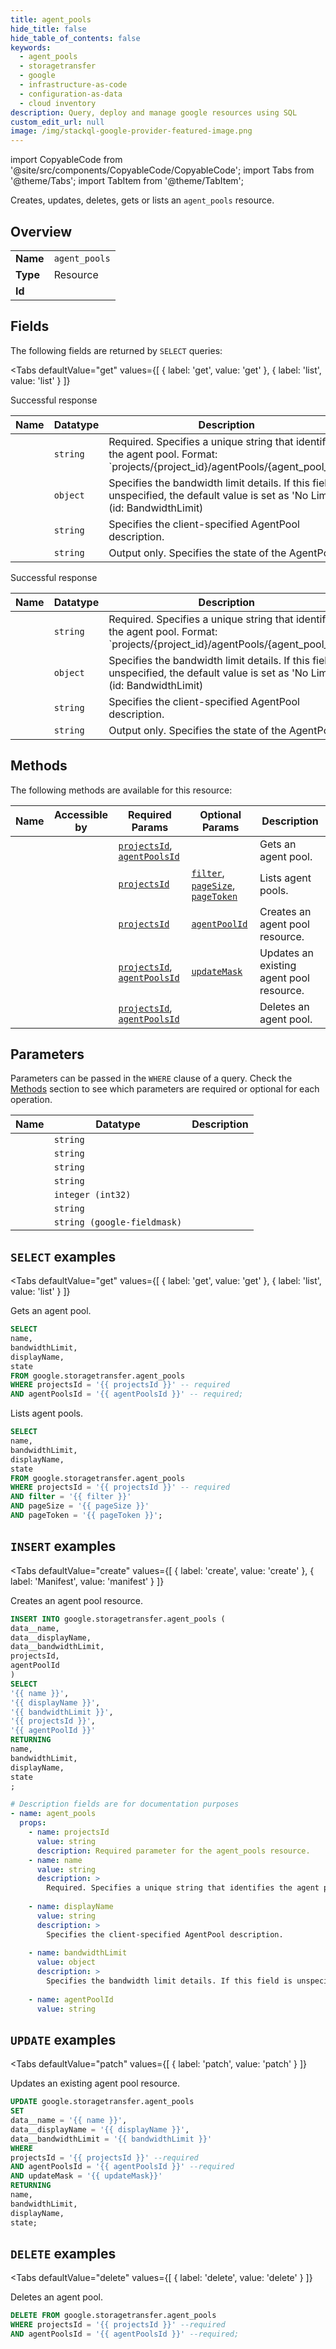 ```yaml
--- 
title: agent_pools
hide_title: false
hide_table_of_contents: false
keywords:
  - agent_pools
  - storagetransfer
  - google
  - infrastructure-as-code
  - configuration-as-data
  - cloud inventory
description: Query, deploy and manage google resources using SQL
custom_edit_url: null
image: /img/stackql-google-provider-featured-image.png
---
```


import CopyableCode from '@site/src/components/CopyableCode/CopyableCode';
import Tabs from '@theme/Tabs';
import TabItem from '@theme/TabItem';

Creates, updates, deletes, gets or lists an <code>agent_pools</code> resource.

## Overview
<table><tbody>
<tr><td><b>Name</b></td><td><code>agent_pools</code></td></tr>
<tr><td><b>Type</b></td><td>Resource</td></tr>
<tr><td><b>Id</b></td><td><CopyableCode code="google.storagetransfer.agent_pools" /></td></tr>
</tbody></table>

## Fields

The following fields are returned by `SELECT` queries:

<Tabs
    defaultValue="get"
    values={[
        { label: 'get', value: 'get' },
        { label: 'list', value: 'list' }
    ]}
>
<TabItem value="get">

Successful response

<table>
<thead>
    <tr>
    <th>Name</th>
    <th>Datatype</th>
    <th>Description</th>
    </tr>
</thead>
<tbody>
<tr>
    <td><CopyableCode code="name" /></td>
    <td><code>string</code></td>
    <td>Required. Specifies a unique string that identifies the agent pool. Format: `projects/&#123;project_id&#125;/agentPools/&#123;agent_pool_id&#125;`</td>
</tr>
<tr>
    <td><CopyableCode code="bandwidthLimit" /></td>
    <td><code>object</code></td>
    <td>Specifies the bandwidth limit details. If this field is unspecified, the default value is set as 'No Limit'. (id: BandwidthLimit)</td>
</tr>
<tr>
    <td><CopyableCode code="displayName" /></td>
    <td><code>string</code></td>
    <td>Specifies the client-specified AgentPool description.</td>
</tr>
<tr>
    <td><CopyableCode code="state" /></td>
    <td><code>string</code></td>
    <td>Output only. Specifies the state of the AgentPool.</td>
</tr>
</tbody>
</table>
</TabItem>
<TabItem value="list">

Successful response

<table>
<thead>
    <tr>
    <th>Name</th>
    <th>Datatype</th>
    <th>Description</th>
    </tr>
</thead>
<tbody>
<tr>
    <td><CopyableCode code="name" /></td>
    <td><code>string</code></td>
    <td>Required. Specifies a unique string that identifies the agent pool. Format: `projects/&#123;project_id&#125;/agentPools/&#123;agent_pool_id&#125;`</td>
</tr>
<tr>
    <td><CopyableCode code="bandwidthLimit" /></td>
    <td><code>object</code></td>
    <td>Specifies the bandwidth limit details. If this field is unspecified, the default value is set as 'No Limit'. (id: BandwidthLimit)</td>
</tr>
<tr>
    <td><CopyableCode code="displayName" /></td>
    <td><code>string</code></td>
    <td>Specifies the client-specified AgentPool description.</td>
</tr>
<tr>
    <td><CopyableCode code="state" /></td>
    <td><code>string</code></td>
    <td>Output only. Specifies the state of the AgentPool.</td>
</tr>
</tbody>
</table>
</TabItem>
</Tabs>

## Methods

The following methods are available for this resource:

<table>
<thead>
    <tr>
    <th>Name</th>
    <th>Accessible by</th>
    <th>Required Params</th>
    <th>Optional Params</th>
    <th>Description</th>
    </tr>
</thead>
<tbody>
<tr>
    <td><a href="#get"><CopyableCode code="get" /></a></td>
    <td><CopyableCode code="select" /></td>
    <td><a href="#parameter-projectsId"><code>projectsId</code></a>, <a href="#parameter-agentPoolsId"><code>agentPoolsId</code></a></td>
    <td></td>
    <td>Gets an agent pool.</td>
</tr>
<tr>
    <td><a href="#list"><CopyableCode code="list" /></a></td>
    <td><CopyableCode code="select" /></td>
    <td><a href="#parameter-projectsId"><code>projectsId</code></a></td>
    <td><a href="#parameter-filter"><code>filter</code></a>, <a href="#parameter-pageSize"><code>pageSize</code></a>, <a href="#parameter-pageToken"><code>pageToken</code></a></td>
    <td>Lists agent pools.</td>
</tr>
<tr>
    <td><a href="#create"><CopyableCode code="create" /></a></td>
    <td><CopyableCode code="insert" /></td>
    <td><a href="#parameter-projectsId"><code>projectsId</code></a></td>
    <td><a href="#parameter-agentPoolId"><code>agentPoolId</code></a></td>
    <td>Creates an agent pool resource.</td>
</tr>
<tr>
    <td><a href="#patch"><CopyableCode code="patch" /></a></td>
    <td><CopyableCode code="update" /></td>
    <td><a href="#parameter-projectsId"><code>projectsId</code></a>, <a href="#parameter-agentPoolsId"><code>agentPoolsId</code></a></td>
    <td><a href="#parameter-updateMask"><code>updateMask</code></a></td>
    <td>Updates an existing agent pool resource.</td>
</tr>
<tr>
    <td><a href="#delete"><CopyableCode code="delete" /></a></td>
    <td><CopyableCode code="delete" /></td>
    <td><a href="#parameter-projectsId"><code>projectsId</code></a>, <a href="#parameter-agentPoolsId"><code>agentPoolsId</code></a></td>
    <td></td>
    <td>Deletes an agent pool.</td>
</tr>
</tbody>
</table>

## Parameters

Parameters can be passed in the `WHERE` clause of a query. Check the [Methods](#methods) section to see which parameters are required or optional for each operation.

<table>
<thead>
    <tr>
    <th>Name</th>
    <th>Datatype</th>
    <th>Description</th>
    </tr>
</thead>
<tbody>
<tr id="parameter-agentPoolsId">
    <td><CopyableCode code="agentPoolsId" /></td>
    <td><code>string</code></td>
    <td></td>
</tr>
<tr id="parameter-projectsId">
    <td><CopyableCode code="projectsId" /></td>
    <td><code>string</code></td>
    <td></td>
</tr>
<tr id="parameter-agentPoolId">
    <td><CopyableCode code="agentPoolId" /></td>
    <td><code>string</code></td>
    <td></td>
</tr>
<tr id="parameter-filter">
    <td><CopyableCode code="filter" /></td>
    <td><code>string</code></td>
    <td></td>
</tr>
<tr id="parameter-pageSize">
    <td><CopyableCode code="pageSize" /></td>
    <td><code>integer (int32)</code></td>
    <td></td>
</tr>
<tr id="parameter-pageToken">
    <td><CopyableCode code="pageToken" /></td>
    <td><code>string</code></td>
    <td></td>
</tr>
<tr id="parameter-updateMask">
    <td><CopyableCode code="updateMask" /></td>
    <td><code>string (google-fieldmask)</code></td>
    <td></td>
</tr>
</tbody>
</table>

## `SELECT` examples

<Tabs
    defaultValue="get"
    values={[
        { label: 'get', value: 'get' },
        { label: 'list', value: 'list' }
    ]}
>
<TabItem value="get">

Gets an agent pool.

```sql
SELECT
name,
bandwidthLimit,
displayName,
state
FROM google.storagetransfer.agent_pools
WHERE projectsId = '{{ projectsId }}' -- required
AND agentPoolsId = '{{ agentPoolsId }}' -- required;
```
</TabItem>
<TabItem value="list">

Lists agent pools.

```sql
SELECT
name,
bandwidthLimit,
displayName,
state
FROM google.storagetransfer.agent_pools
WHERE projectsId = '{{ projectsId }}' -- required
AND filter = '{{ filter }}'
AND pageSize = '{{ pageSize }}'
AND pageToken = '{{ pageToken }}';
```
</TabItem>
</Tabs>


## `INSERT` examples

<Tabs
    defaultValue="create"
    values={[
        { label: 'create', value: 'create' },
        { label: 'Manifest', value: 'manifest' }
    ]}
>
<TabItem value="create">

Creates an agent pool resource.

```sql
INSERT INTO google.storagetransfer.agent_pools (
data__name,
data__displayName,
data__bandwidthLimit,
projectsId,
agentPoolId
)
SELECT 
'{{ name }}',
'{{ displayName }}',
'{{ bandwidthLimit }}',
'{{ projectsId }}',
'{{ agentPoolId }}'
RETURNING
name,
bandwidthLimit,
displayName,
state
;
```
</TabItem>
<TabItem value="manifest">

```yaml
# Description fields are for documentation purposes
- name: agent_pools
  props:
    - name: projectsId
      value: string
      description: Required parameter for the agent_pools resource.
    - name: name
      value: string
      description: >
        Required. Specifies a unique string that identifies the agent pool. Format: `projects/{project_id}/agentPools/{agent_pool_id}`
        
    - name: displayName
      value: string
      description: >
        Specifies the client-specified AgentPool description.
        
    - name: bandwidthLimit
      value: object
      description: >
        Specifies the bandwidth limit details. If this field is unspecified, the default value is set as 'No Limit'.
        
    - name: agentPoolId
      value: string
```
</TabItem>
</Tabs>


## `UPDATE` examples

<Tabs
    defaultValue="patch"
    values={[
        { label: 'patch', value: 'patch' }
    ]}
>
<TabItem value="patch">

Updates an existing agent pool resource.

```sql
UPDATE google.storagetransfer.agent_pools
SET 
data__name = '{{ name }}',
data__displayName = '{{ displayName }}',
data__bandwidthLimit = '{{ bandwidthLimit }}'
WHERE 
projectsId = '{{ projectsId }}' --required
AND agentPoolsId = '{{ agentPoolsId }}' --required
AND updateMask = '{{ updateMask}}'
RETURNING
name,
bandwidthLimit,
displayName,
state;
```
</TabItem>
</Tabs>


## `DELETE` examples

<Tabs
    defaultValue="delete"
    values={[
        { label: 'delete', value: 'delete' }
    ]}
>
<TabItem value="delete">

Deletes an agent pool.

```sql
DELETE FROM google.storagetransfer.agent_pools
WHERE projectsId = '{{ projectsId }}' --required
AND agentPoolsId = '{{ agentPoolsId }}' --required;
```
</TabItem>
</Tabs>
